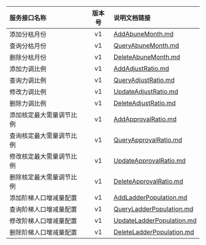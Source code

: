   
| 服务接口名称 | 版本号 | 说明文档链接 |  
| :----------------- | :-----: | :---------------- |  
| 添加分枯月份 | v1 | [AddAbuneMonth.md](https://github.com/Zhang-Monica/gitMd/blob/master/EpeisSupp/SuppConfigBasicServer/AddAbuneMonth.md) |  
| 查询分枯月份 | v1 | [QueryAbuneMonth.md](https://github.com/Zhang-Monica/gitMd/blob/master/EpeisSupp/SuppConfigBasicServer/QueryAbuneMonth.md) |  
| 删除分枯月份 | v1 | [DeleteAbuneMonth.md](https://github.com/Zhang-Monica/gitMd/blob/master/EpeisSupp/SuppConfigBasicServer/DeleteAbuneMonth.md) |  
| 添加力调比例 | v1 | [AddAdjustRatio.md](https://github.com/Zhang-Monica/gitMd/blob/master/EpeisSupp/SuppConfigBasicServer/AddAdjustRatio.md) |  
| 查询力调比例 | v1 | [QueryAdjustRatio.md](https://github.com/Zhang-Monica/gitMd/blob/master/EpeisSupp/SuppConfigBasicServer/QueryAdjustRatio.md) |  
| 修改力调比例 | v1 | [UpdateAdjustRatio.md](https://github.com/Zhang-Monica/gitMd/blob/master/EpeisSupp/SuppConfigBasicServer/UpdateAdjustRatio.md) |  
| 删除力调比例 | v1 | [DeleteAdjustRatio.md](https://github.com/Zhang-Monica/gitMd/blob/master/EpeisSupp/SuppConfigBasicServer/DeleteAdjustRatio.md) |  
| 添加核定最大需量调节比例 | v1 | [AddApprovalRatio.md](https://github.com/Zhang-Monica/gitMd/blob/master/EpeisSupp/SuppConfigBasicServer/AddApprovalRatio.md) |  
| 查询核定最大需量调节比例 | v1 | [QueryApprovalRatio.md](https://github.com/Zhang-Monica/gitMd/blob/master/EpeisSupp/SuppConfigBasicServer/QueryApprovalRatio.md) |  
| 修改核定最大需量调节比例 | v1 | [UpdateApprovalRatio.md](https://github.com/Zhang-Monica/gitMd/blob/master/EpeisSupp/SuppConfigBasicServer/UpdateApprovalRatio.md) |  
| 删除核定最大需量调节比例 | v1 | [DeleteApprovalRatio.md](https://github.com/Zhang-Monica/gitMd/blob/master/EpeisSupp/SuppConfigBasicServer/DeleteApprovalRatio.md) |  
| 添加阶梯人口增减量配置 | v1 | [AddLadderPopulation.md](https://github.com/Zhang-Monica/gitMd/blob/master/EpeisSupp/SuppConfigBasicServer/AddLadderPopulation.md) |  
| 查询阶梯人口增减量配置 | v1 | [QueryLadderPopulation.md](https://github.com/Zhang-Monica/gitMd/blob/master/EpeisSupp/SuppConfigBasicServer/QueryLadderPopulation.md) |  
| 修改阶梯人口增减量配置 | v1 | [UpdateLadderPopulation.md](https://github.com/Zhang-Monica/gitMd/blob/master/EpeisSupp/SuppConfigBasicServer/UpdateLadderPopulation.md) |  
| 删除阶梯人口增减量配置 | v1 | [DeleteLadderPopulation.md](https://github.com/Zhang-Monica/gitMd/blob/master/EpeisSupp/SuppConfigBasicServer/DeleteLadderPopulation.md) |  
  
